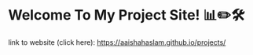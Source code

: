 # Welcome To My Project Site! 📊✏️🛠️  
link to website (click here): 
https://aaishahaslam.github.io/projects/
